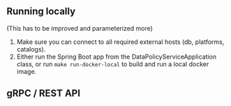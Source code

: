 ## Running locally

(This has to be improved and parameterized more)

1. Make sure you can connect to all required external hosts (db, platforms, catalogs).
2. Either run the Spring Boot app from the DataPolicyServiceApplication class, or run `make run-docker-local` to build
   and run a local docker image.

## gRPC / REST API
[//]: # (TODO explain how we use gRPC / Protobuf and how we facilitate a REST API on top of that)
[//]: # (TODO explain that we use Google API standards)
